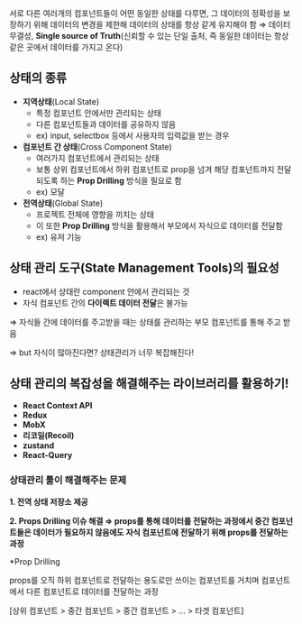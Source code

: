 서로 다른 여러개의 컴포넌트들이 어떤 동일한 상태를 다루면, 그 데이터의 정확성을 보장하기 위해 데이터의 변경을 제한해 데이터의 상태를 항상 같게 유지해야 함 ⇒ 데이터 무결성, **Single source of Truth**(신뢰할 수 있는 단일 출처, 즉 동일한 데이터는 항상 같은 곳에서 데이터를 가지고 온다)

## 상태의 종류

- **지역상태**(Local State)
    - 특정 컴포넌트 안에서만 관리되는 상태
    - 다른 컴포넌트들과 데이터를 공유하지 않음
    - ex) input, selectbox 등에서 사용자의 입력값을 받는 경우
- **컴포넌트 간 상태**(Cross Component State)
    - 여러가지 컴포넌트에서 관리되는 상태
    - 보통 상위 컴포넌트에서 하위 컴포넌트로 prop을 넘겨 해당 컴포넌트까지 전달되도록 하는 **Prop Drilling** 방식을 필요로 함
    - ex) 모달
- **전역상태**(Global State)
    - 프로젝트 전체에 영향을 끼치는 상태
    - 이 또한 **Prop Drilling** 방식을 활용해서 부모에서 자식으로 데이터를 전달함
    - ex) 유저 기능

## **상태 관리 도구(State Management Tools)의 필요성**

- react에서 상태란 component 안에서 관리되는 것
- 자식 컴포넌트 간의 **다이렉트 데이터 전달**은 불가능

⇒ 자식들 간에 데이터를 주고받을 때는 상태를 관리하는 부모 컴포넌트를 통해 주고 받음

⇒ but 자식이 많아진다면? 상태관리가 너무 복잡해진다!

## **상태 관리의 복잡성을 해결해주는 라이브러리를 활용하기!**

- **React Context API**
- **Redux**
- **MobX**
- **리코일(Recoil)**
- **zustand**
- **React-Query**

### 상태관리 툴이 해결해주는 문제

**1. 전역 상태 저장소 제공**

**2. Props Drilling 이슈 해결 ⇒ props를 통해 데이터를 전달하는 과정에서 중간 컴포넌트들은 데이터가 필요하지 않음에도 자식 컴포넌트에 전달하기 위해 props를 전달하는 과정**

*Prop Drilling

props를 오직 하위 컴포넌트로 전달하는 용도로만 쓰이는 컴포넌트를 거치며 컴포넌트에서 다른 컴포넌트로 데이터를 전달하는 과정

[상위 컴포넌트 > 중간 컴포넌트 > 중간 컴포넌트 > ... > 타겟 컴포넌트]